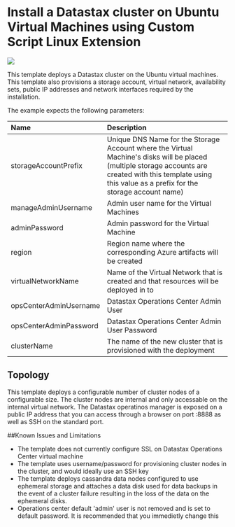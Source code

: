 # Install a Datastax cluster on Ubuntu Virtual Machines using Custom Script Linux Extension

<a href="https://azuredeploy.net/" target="_blank">
    <img src="http://azuredeploy.net/deploybutton.png"/>
</a>

This template deploys a Datastax cluster on the Ubuntu virtual machines. This template also provisions a storage account, virtual network, availability sets, public IP addresses and network interfaces required by the installation.

The example expects the following parameters:

| Name   | Description    |
|:--- |:---|
| storageAccountPrefix  | Unique DNS Name for the Storage Account where the Virtual Machine's disks will be placed (multiple storage accounts are created with this template using this value as a prefix for the storage account name) |
| manageAdminUsername  | Admin user name for the Virtual Machines  |
| adminPassword  | Admin password for the Virtual Machine  |
| region | Region name where the corresponding Azure artifacts will be created |
| virtualNetworkName | Name of the Virtual Network that is created and that resources will be deployed in to |
| opsCenterAdminUsername | Datastax Operations Center Admin User |
| opsCenterAdminPassword | Datastax Operations Center Admin User Password |
| clusterName | The name of the new cluster that is provisioned with the deployment |

Topology
--------

This template deploys a configurable number of cluster nodes of a configurable size.  The cluster nodes are internal and only accessable on the internal virtual network.  The Datastax operatinos manager is exposed on a public IP address that you can access through a browser on port :8888 as well as SSH on the standard port.

##Known Issues and Limitations
- The template does not currently configure SSL on Datastax Operations Center virtual machine
- The template uses username/password for provisioning cluster nodes in the cluster, and would ideally use an SSH key
- The template deploys cassandra data nodes configured to use ephemeral storage and attaches a data disk used for data backups in the event of a cluster failure resulting in the loss of the data on the ephemeral disks.
- Operations center default 'admin' user is not removed and is set to default password.  It is recommended that you immedietly change this
